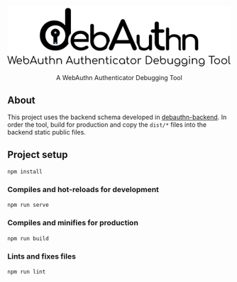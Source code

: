 <p align="center">
  <a href="https://debauthn.tic.udc.es">
    <img alt="debauthn" src="https://github.com/martinord/debauthn-frontend/blob/master/docs/header.png">
  </a>
</p>

<p align="center">
  A WebAuthn Authenticator Debugging Tool
</p>

## About
This project uses the backend schema developed in [debauthn-backend](https://github.com/martinord/debauthn-backend). In order the tool, build for production and copy the `dist/*` files into the backend static public files.

## Project setup
```
npm install
```

### Compiles and hot-reloads for development
```
npm run serve
```

### Compiles and minifies for production
```
npm run build
```

### Lints and fixes files
```
npm run lint
```